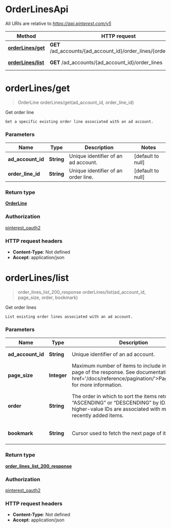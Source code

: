 # OrderLinesApi

All URIs are relative to *https://api.pinterest.com/v5*

| Method | HTTP request | Description |
|------------- | ------------- | -------------|
| [**orderLines/get**](OrderLinesApi.md#orderLines/get) | **GET** /ad_accounts/{ad_account_id}/order_lines/{order_line_id} | Get order line |
| [**orderLines/list**](OrderLinesApi.md#orderLines/list) | **GET** /ad_accounts/{ad_account_id}/order_lines | Get order lines |


<a name="orderLines/get"></a>
# **orderLines/get**
> OrderLine orderLines/get(ad\_account\_id, order\_line\_id)

Get order line

    Get a specific existing order line associated with an ad account.

### Parameters

|Name | Type | Description  | Notes |
|------------- | ------------- | ------------- | -------------|
| **ad\_account\_id** | **String**| Unique identifier of an ad account. | [default to null] |
| **order\_line\_id** | **String**| Unique identifier of an order line. | [default to null] |

### Return type

[**OrderLine**](../Models/OrderLine.md)

### Authorization

[pinterest_oauth2](../README.md#pinterest_oauth2)

### HTTP request headers

- **Content-Type**: Not defined
- **Accept**: application/json

<a name="orderLines/list"></a>
# **orderLines/list**
> order_lines_list_200_response orderLines/list(ad\_account\_id, page\_size, order, bookmark)

Get order lines

    List existing order lines associated with an ad account.

### Parameters

|Name | Type | Description  | Notes |
|------------- | ------------- | ------------- | -------------|
| **ad\_account\_id** | **String**| Unique identifier of an ad account. | [default to null] |
| **page\_size** | **Integer**| Maximum number of items to include in a single page of the response. See documentation on &lt;a href&#x3D;&#39;/docs/reference/pagination/&#39;&gt;Pagination&lt;/a&gt; for more information. | [optional] [default to 25] |
| **order** | **String**| The order in which to sort the items returned: “ASCENDING” or “DESCENDING” by ID. Note that higher-value IDs are associated with more-recently added items. | [optional] [default to null] [enum: ASCENDING, DESCENDING] |
| **bookmark** | **String**| Cursor used to fetch the next page of items | [optional] [default to null] |

### Return type

[**order_lines_list_200_response**](../Models/order_lines_list_200_response.md)

### Authorization

[pinterest_oauth2](../README.md#pinterest_oauth2)

### HTTP request headers

- **Content-Type**: Not defined
- **Accept**: application/json

